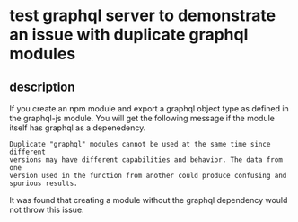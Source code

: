 # test graphql server to demonstrate an issue with duplicate graphql modules


## description

If you create an npm module and export a graphql object type as defined in the
graphql-js module. You will get the following message if the module itself has
graphql as a depenedency.

```
Duplicate "graphql" modules cannot be used at the same time since different
versions may have different capabilities and behavior. The data from one
version used in the function from another could produce confusing and
spurious results.
```

It was found that creating a module without the graphql dependency would
not throw this issue.